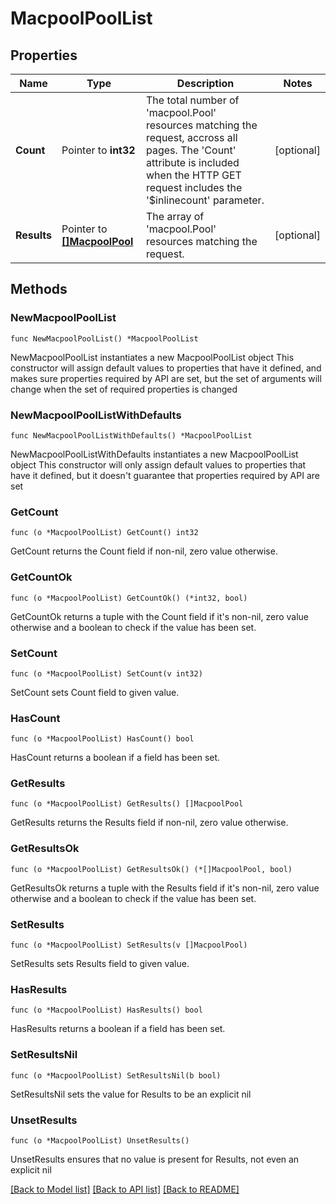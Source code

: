# MacpoolPoolList

## Properties

Name | Type | Description | Notes
------------ | ------------- | ------------- | -------------
**Count** | Pointer to **int32** | The total number of &#39;macpool.Pool&#39; resources matching the request, accross all pages. The &#39;Count&#39; attribute is included when the HTTP GET request includes the &#39;$inlinecount&#39; parameter. | [optional] 
**Results** | Pointer to [**[]MacpoolPool**](macpool.Pool.md) | The array of &#39;macpool.Pool&#39; resources matching the request. | [optional] 

## Methods

### NewMacpoolPoolList

`func NewMacpoolPoolList() *MacpoolPoolList`

NewMacpoolPoolList instantiates a new MacpoolPoolList object
This constructor will assign default values to properties that have it defined,
and makes sure properties required by API are set, but the set of arguments
will change when the set of required properties is changed

### NewMacpoolPoolListWithDefaults

`func NewMacpoolPoolListWithDefaults() *MacpoolPoolList`

NewMacpoolPoolListWithDefaults instantiates a new MacpoolPoolList object
This constructor will only assign default values to properties that have it defined,
but it doesn't guarantee that properties required by API are set

### GetCount

`func (o *MacpoolPoolList) GetCount() int32`

GetCount returns the Count field if non-nil, zero value otherwise.

### GetCountOk

`func (o *MacpoolPoolList) GetCountOk() (*int32, bool)`

GetCountOk returns a tuple with the Count field if it's non-nil, zero value otherwise
and a boolean to check if the value has been set.

### SetCount

`func (o *MacpoolPoolList) SetCount(v int32)`

SetCount sets Count field to given value.

### HasCount

`func (o *MacpoolPoolList) HasCount() bool`

HasCount returns a boolean if a field has been set.

### GetResults

`func (o *MacpoolPoolList) GetResults() []MacpoolPool`

GetResults returns the Results field if non-nil, zero value otherwise.

### GetResultsOk

`func (o *MacpoolPoolList) GetResultsOk() (*[]MacpoolPool, bool)`

GetResultsOk returns a tuple with the Results field if it's non-nil, zero value otherwise
and a boolean to check if the value has been set.

### SetResults

`func (o *MacpoolPoolList) SetResults(v []MacpoolPool)`

SetResults sets Results field to given value.

### HasResults

`func (o *MacpoolPoolList) HasResults() bool`

HasResults returns a boolean if a field has been set.

### SetResultsNil

`func (o *MacpoolPoolList) SetResultsNil(b bool)`

 SetResultsNil sets the value for Results to be an explicit nil

### UnsetResults
`func (o *MacpoolPoolList) UnsetResults()`

UnsetResults ensures that no value is present for Results, not even an explicit nil

[[Back to Model list]](../README.md#documentation-for-models) [[Back to API list]](../README.md#documentation-for-api-endpoints) [[Back to README]](../README.md)


